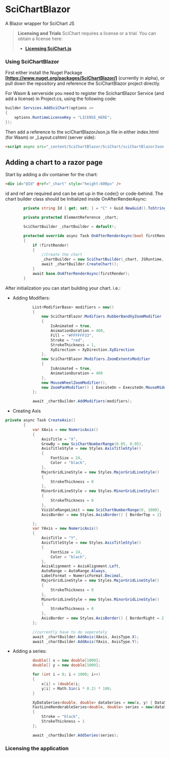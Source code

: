 # SciChartBlazor
A Blazor wrapper for SciChart JS


> **Licensing and Trials** 
> SciChart requires a license or a trial. You can obtain a license here: 
> * **[Licensing SciChart.js](https://www.scichart.com/licensing-scichart-js/)**

### Using SciChartBlazor
> 
First either install the Nuget Package **[https://www.nuget.org/packages/SciChartBlazor/]** (currently in alpha), or pull down the repository and reference the SciChartBlazor project directly. 

For Wasm & serverside you need to register the ScichartBlazor Service (and add a license) in Project.cs, using the following code:

```C#
builder.Services.AddSciChart(options =>
{
    options.RuntimeLicenseKey = "LICENSE_HERE";
});
```

Then add a reference to the sciChartBlazorJson.js file in either index.html (for Wasm) or _Layout.cshtml (server side):
```HTML
<script async src="_content/SciChartBlazor/SciChart/sciChartBlazorJson.js"></script>
 ```
## Adding a chart to a razor page

Start by adding a div container for the chart:
```HTML
<div id="@Id" @ref="_chart" style="height:600px" />
```

id and ref are required and can be set up in the code{} or code-behind. The chart builder class should be Initialized inside OnAfterRenderAsync:
```C#
        private string Id { get; set; } = "C" + Guid.NewGuid().ToString();

        private protected ElementReference _chart;

        SciChartBuilder _chartBuilder = default!;

        protected override async Task OnAfterRenderAsync(bool firstRender)
        {
            if (firstRender)
            {
                //Create the chart
                _chartBuilder = new SciChartBuilder(_chart, JSRuntime, sciChartBlazorService);
                await _chartBuilder.CreateChart();
            }
            await base.OnAfterRenderAsync(firstRender);
        }
```
After initialization you can start building your chart. i.e.:
* Adding Modifiers:
```C#
            List<ModifierBase> modifiers = new()
            {
                new SciChartBlazor.Modifiers.RubberBandXyZoomModifier
                {
                    IsAnimated = true,
                    AnimationDuration = 400,
                    Fill = "#FFFFFF33",
                    Stroke = "red",
                    StrokeThickness = 1,
                    XyDirection = XyDirection.XyDirection
                },
                new SciChartBlazor.Modifiers.ZoomExtentsModifier
                {
                    IsAnimated = true,
                    AnimationDuration = 400
                },
                new MouseWheelZoomModifier(),
                new ZoomPanModifier() { ExecuteOn = ExecuteOn.MouseMiddleButton }
            };

            await _chartBuilder.AddModifiers(modifiers);
```
* Creating Axis
```C#
private async Task CreateAxis()
        {
            var XAxis = new NumericAxis()
            {
                AxisTitle = "X",
                GrowBy = new SciChartNumberRange(0.05, 0.05),
                AxisTitleStyle = new Styles.AxisTitleStyle()
                {
                    FontSize = 24,
                    Color = "black",
                },
                MajorGridLineStyle = new Styles.MajorGridLineStyle()
                {
                    StrokeThickness = 0
                },
                MinorGridLineStyle = new Styles.MinorGridLineStyle()
                {
                    StrokeThickness = 0
                },
                VisibleRangeLimit = new SciChartNumberRange(0, 1000),
                AxisBorder = new Styles.AxisBorder() { BorderTop = 2}

            };
            var YAxis = new NumericAxis()
            {
                AxisTitle = "Y",
                AxisTitleStyle = new Styles.AxisTitleStyle()
                {
                    FontSize = 24,
                    Color = "black",
                },
                AxisAlignment = AxisAlignment.Left,
                AutoRange = AutoRange.Always,
                LabelFormat = NumericFormat.Decimal,
                MajorGridLineStyle = new Styles.MajorGridLineStyle()
                {
                    StrokeThickness = 0
                },
                MinorGridLineStyle = new Styles.MinorGridLineStyle()
                {
                    StrokeThickness = 0
                },
                AxisBorder = new Styles.AxisBorder() { BorderRight = 2 }
            };

            //currently have to do seperately
            await _chartBuilder.AddAxis(XAxis, AxisType.X);
            await _chartBuilder.AddAxis(YAxis, AxisType.Y);
```
* Adding a series:
```C#
            double[] x = new double[1000];
            double[] y = new double[1000];

            for (int i = 0; i < 1000; i++)
            {
                x[i] = (double)i;
                y[i] = Math.Sin(i * 0.2) * 100;
            }

            XyDataSeries<double, double> dataSeries = new(x, y) { DataSeriesName = "Data", ContainsNaN = false, DataIsSortedInX = true };
            FastLineRenderableSeries<double, double> series = new(dataSeries)
            {
                Stroke = "black",
                StrokeThickness = 1
            };

            await _chartBuilder.AddSeries(series);
```
### Licensing the application 
